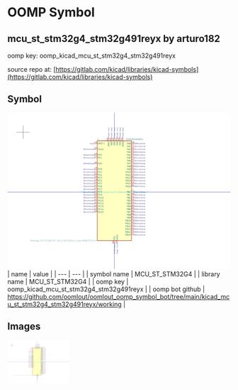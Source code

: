 # OOMP Symbol  
## mcu_st_stm32g4_stm32g491reyx  by arturo182  
  
oomp key: oomp_kicad_mcu_st_stm32g4_stm32g491reyx  
  
source repo at: [https://gitlab.com/kicad/libraries/kicad-symbols](https://gitlab.com/kicad/libraries/kicad-symbols)  
## Symbol  
  
[![working.png](working_600.png)](working.png)  
| name | value | 
| --- | --- | 
| symbol name | MCU_ST_STM32G4 | 
| library name | MCU_ST_STM32G4 | 
| oomp key | oomp_kicad_mcu_st_stm32g4_stm32g491reyx | 
| oomp bot github | https://github.com/oomlout/oomlout_oomp_symbol_bot/tree/main/kicad_mcu_st_stm32g4_stm32g491reyx/working | 
## Images  
  
[![working.png](working_140.png)](working.png)  
